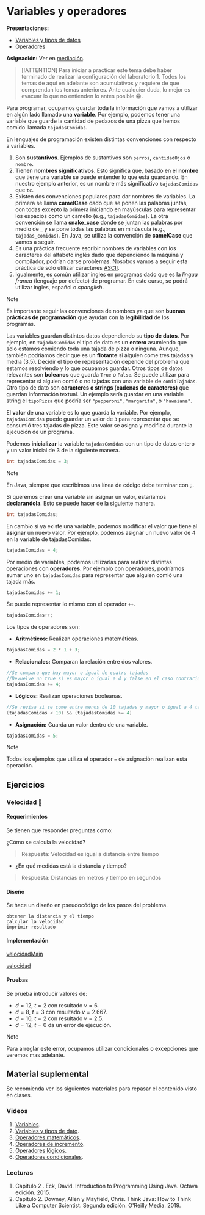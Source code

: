 # Variables y operadores

**Presentaciones:**

- [Variables y tipos de datos](https://github.com/sivanahamer/programacion-1/blob/main/02-Variables_operadores/pres/03-Var.pdf)
- [Operadores](https://github.com/sivanahamer/programacion-1/blob/main/02-Variables_operadores/pres/04-Op.pdf)

**Asignación:** Ver en [mediación](https://mv1.mediacionvirtual.ucr.ac.cr/mod/assign/view.php?id=1768907).

> [!ATTENTION]
> Para iniciar a practicar este tema debe haber terminado de realizar la configuración del laboratorio 1. Todos los temas de aquí en adelante son acumulativos y requiere de que comprendan los temas anteriores. Ante cualquier duda, lo mejor es evacuar lo que no entienden lo antes posible 😁.

Para programar, ocupamos guardar toda la información que vamos a utilizar en algún lado llamado una **variable**. Por ejemplo, podemos tener una variable que guarde la cantidad de pedazos de una pizza que hemos comido llamada `tajadasComidas`.

En lenguajes de programación existen distintas convenciones con respecto a variables.

1. Son **sustantivos**. Ejemplos de sustantivos son `perros`, `cantidadOjos` o `nombre`.
2. Tienen **nombres significativos**. Esto significa que, basado en el **nombre** que tiene una variable se puede entender lo que está guardando. En nuestro ejemplo anterior, es un nombre más significativo `tajadasComidas` que `tc`.
3. Existen dos convenciones populares para dar nombres de variables. La primera se llama **camelCase** dado que se ponen las palabras juntas, con todas excepto la primera iniciando en mayúsculas para representar los espacios como un camello (e.g., `tajadasComidas`). La otra convención se llama **snake_case** donde se juntan las palabras por medio de _ y se pone todas las palabras en minúscula (e.g., `tajadas_comidas`). En Java, se utiliza la convención de **camelCase** que vamos a seguir.
4. Es una práctica frecuente escribir nombres de variables con los caracteres del alfabeto inglés dado que dependiendo la máquina y compilador, podrían darse problemas. Nosotros vamos a seguir esta práctica de solo utilizar caracteres [ASCII](https://www.asciitable.com/).
5. Igualmente, es común utilizar ingles en programas dado que es la *lingua franca* (lenguaje por defecto) de programar. En este curso, se podrá utilizar ingles, español o *spanglish*.

> [!NOTE]
> Es importante seguir las convenciones de nombres ya que son **buenas prácticas de programación** que ayudan con la **legibilidad** de los programas.

Las variables guardan distintos datos dependiendo su **tipo de datos**. Por ejemplo, en `tajadasComidas` el tipo de dato es un **entero** asumiendo que solo estamos comiendo toda una tajada de pizza o ninguna. Aunque, también podríamos decir que es un **flotante** si alguien come tres tajadas y media (3.5). Decidir el tipo de representación depende del problema que estamos resolviendo y lo que ocupamos guardar.
Otros tipos de datos relevantes son **boleanos** que guarda `True` o `False`. Se puede utilizar para representar si alguien comió o no tajadas con una variable de `comioTajadas`. Otro tipo de dato son **caracteres o strings (cadenas de caracteres)** que guardan información textual. Un ejemplo sería guardar en una variable string el `tipoPizza` que podría ser `"pepperoni"`, `"margarita"`, o `"hawaiana"`.

El **valor** de una variable es lo que guarda la variable. Por ejemplo, `tajadasComidas` puede guardar un valor de `3` para representar que se consumió tres tajadas de pizza. Este valor se asigna y modifica durante la ejecución de un programa.

Podemos **inicializar** la variable `tajadasComidas` con un tipo de datos entero y un valor inicial de $3$ de la siguiente manera.

```java
int tajadasComidas = 3;
```

> [!NOTE]
> En Java, siempre que escribimos una línea de código debe terminar con `;`.

Si queremos crear una variable sin asignar un valor, estaríamos **declarandola**. Esto se puede hacer de la siguiente manera.

```java
int tajadasComidas;
```

En cambio si ya existe una variable, podemos modificar el valor que tiene al **asignar** un nuevo valor. Por ejemplo, podemos asignar un nuevo valor de $4$ en la variable de tajadasComidas.

```java
tajadasComidas = 4;
```

Por medio de variables, podemos utilizarlas para realizar distintas operaciones con **operadores**. Por ejemplo con operadores, podríamos sumar uno  en `tajadasComidas` para representar que alguien comió una tajada más.

```java
tajadasComidas += 1;
```

Se puede representar lo mismo con el operador `++`.

```java
tajadasComidas++;
```

Los tipos de operadores son:

- **Aritméticos:** Realizan operaciones matemáticas.

```java
tajadasComidas = 2 * 1 + 3;
```

- **Relacionales:** Comparan la relación entre dos valores.

```java
//Se compara que hay mayor o igual de cuatro tajadas
//Devuelve un true si es mayor o igual a 4 y false en el caso contrario
tajadasComidas >= 4;
```

- **Lógicos:** Realizan operaciones booleanas.

```java
//Se revisa si se come entre menos de 10 tajadas y mayor o igual a 4 tajadas
(tajadasComidas < 10) && (tajadasComidas >= 4)
```

- **Asignación:** Guarda un valor dentro de una variable.

```java
tajadasComidas = 5;
```

> [!NOTE]
> Todos los ejemplos que utiliza el operador `=` de asignación realizan esta operación.

## Ejercicios

### Velocidad 💨

#### Requerimientos

Se tienen que responder preguntas como:

¿Cómo se calcula la velocidad?
> Respuesta: Velocidad es igual a distancia entre tiempo
- ¿En qué medidas está la distancia y tiempo?
> Respuesta: Distancias en metros y tiempo en segundos

#### Diseño

Se hace un diseño en pseudocódigo de los pasos del problema.

```pseudocode
obtener la distancia y el tiempo
calcular la velocidad
imprimir resultado
```

#### Implementación

[velocidadMain](02-Variables_operadores\src\velocidad\Main.java ':include :type=code text')

[velocidad](02-Variables_operadores\src\velocidad\Velocidad.java ':include :type=code text')

#### Pruebas

Se prueba introducir valores de:

- $d=12$, $t=2$ con resultado $v=6$.
- $d=8$, $t=3$ con resultado $v=2.667$.
- $d=10$, $t=2$ con resultado $v=2.5$.
- $d=12$, $t=0$ da un error de ejecución.

> [!NOTE]
> Para arreglar este error, ocupamos utilizar condicionales o excepciones que veremos mas adelante.

## Material suplemental

Se recomienda ver los siguientes materiales para repasar el contenido visto en clases.

### Videos

1. [Variables](https://youtu.be/gtQJXzi3Yns).
2. [Variables y tipos de dato](https://youtu.be/qUXbJziVs_o).
3. [Operadores matemáticos](https://youtu.be/5DdacOkrTgo).
4. [Operadores de incremento](https://youtu.be/ydcTx6idTs0).
5. [Operadores lógicos](https://youtu.be/PAaqgTr7Cx4).
6. [Operadores condicionales](https://youtu.be/Y6NheSwTsDs).

### Lecturas

1. Capítulo 2 . Eck, David. Introduction to Programming Using Java. Octava edición. 2015.
2. Capítulo 2. Downey, Allen y Mayfield, Chris. Think Java: How to Think Like a Computer Scientist. Segunda edición. O'Reilly Media. 2019.
